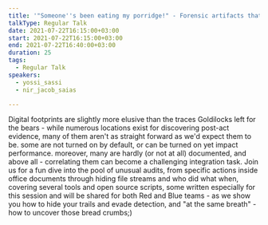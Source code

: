 ```yaml
---
title: '"Someone''s been eating my porridge!" - Forensic artifacts that make you go "Mmm.."'
talkType: Regular Talk
date: 2021-07-22T16:15:00+03:00
start: 2021-07-22T16:15:00+03:00
end: 2021-07-22T16:40:00+03:00
duration: 25
tags:
  - Regular Talk
speakers:
  - yossi_sassi
  - nir_jacob_saias

---
```

Digital footprints are slightly more elusive than the traces Goldilocks left for the bears - while numerous locations exist for discovering post-act evidence, many of them aren't as straight forward as we'd expect them to be. some are not turned on by default, or can be turned on yet impact performance. moreover, many are hardly (or not at all) documented, and above all - correlating them can become a challenging integration task. Join us for a fun dive into the pool of unusual audits, from specific actions inside office documents through hiding file streams and who did what when, covering several tools and open source scripts, some written especially for this session and will be shared for both Red and Blue teams - as we show you how to hide your trails and evade detection, and "at the same breath" - how to uncover those bread crumbs;)